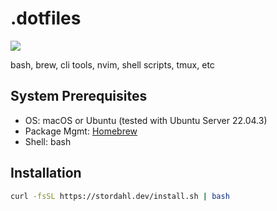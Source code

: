# .dotfiles

<img src="https://i.pinimg.com/originals/cd/6f/24/cd6f240d6467e74b1452991a638adf99.gif" />

bash, brew, cli tools, nvim, shell scripts, tmux, etc

## System Prerequisites
- OS: macOS or Ubuntu (tested with Ubuntu Server 22.04.3)
- Package Mgmt: [Homebrew](https://brew.sh)
- Shell: bash

## Installation

```sh
curl -fsSL https://stordahl.dev/install.sh | bash
```

